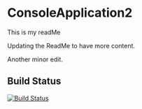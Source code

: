 # ConsoleApplication2
This is my readMe

Updating the ReadMe to have more content.

Another minor edit.

## Build Status
[![Build Status](https://travis-ci.org/mmitrik/ConsoleApplication2.svg?branch=master)](https://travis-ci.org/mmitrik/ConsoleApplication2)

